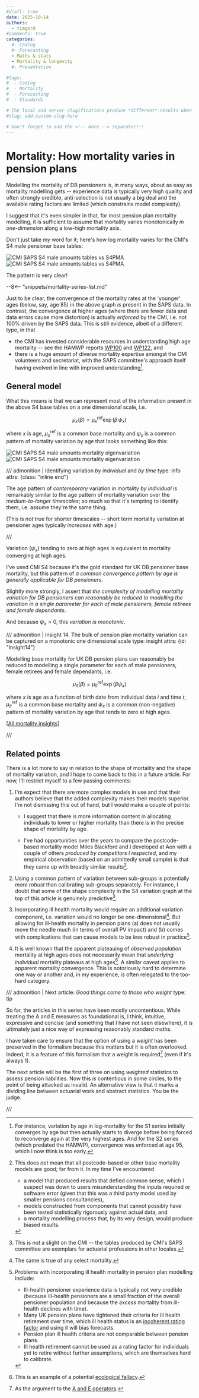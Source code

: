 ```yaml
---
#draft: true 
date: 2025-10-14
authors:
  - timgord
#comments: true
categories:
  #- Coding
  #- Forecasting
  - Maths & stats
  - Mortality & longevity
  #- Presentation

#tags:
#  - Coding
#  - Mortality
#  - Forecasting
#  - Standards

# The local and server slugifications produce *different* results when there are dashes in the item title.
#slug: add-custom-slug-here

# Don't forget to add the <!-- more --> separator!!!
---
```


# Mortality: How mortality varies in pension plans

Modelling the mortality of DB pensioners is, in many ways, about as easy as mortality modelling gets -- experience data is typically very high quality and often strongly credible, anti-selection is not usually a big deal and the available rating factors are limited (which constrains model complexity).

I suggest that it's even simpler in that, for most pension plan mortality modelling, it is sufficient to assume that mortality varies monotonically *in one-dimension* along a low-high mortality axis.

Don't just take my word for it; here's how log mortality varies for the CMI's S4 male pensioner base tables:

![CMI SAPS S4 male amounts tables vs S4PMA](S4-variation-light.png#only-light)
![CMI SAPS S4 male amounts tables vs S4PMA](S4-variation-dark.png#only-dark)

The pattern is very clear!

<!-- more -->
--8<-- "snippets/mortality-series-list.md"

Just to be clear, the convergence of the mortality rates at the 'younger' ages  (below, say, age 85) in the above graph *is* present in the SAPS data. In contrast, the convergence at higher ages (where there are fewer data and data errors cause more distortion) is actually *enforced* by the CMI, i.e. not 100% driven by the SAPS data. This is still evidence, albeit of a different type, in that

- the CMI has invested considerable resources in understanding high age mortality -- see the HAMWP reports [WP100](https://actuaries.org.uk/media/cfxilsvc/cmi-wp100-v01-2017-06-30-hamwp-second-report.pdf) and [WP122](https://www.actuaries.org.uk/system/files/field/document/CMI%20WP122%20v01%202019-06-28%20%20HAMWP%20final%20report_0.pdf), and
- there is a huge amount of diverse mortality expertise amongst the CMI volunteers and secretariat, with the SAPS committee's approach itself having evolved in line with improved understanding[^SAPSEvolution].

[^SAPSEvolution]: For instance, variation by age in log-mortality for the S1 series initially converges by age but then actually starts to diverge before being forced to reconverge again at the very highest ages. And for the S2 series (which predated the HAMWP), convergence was enforced at age&#xA0;95, which I now think is too early[^S2TJG].

[^S2TJG]: I was on SAPS committee when it produced S2, and so I'm partly responsible for that early age convergence. On the plus side, repeated concerns about getting high age mortality SAPS mortality right was one of the motivations behind setting up the HAMWP.

## General model

What this means is that we can represent most of the information present in the above S4 base tables on a one dimensional scale, i.e.

$$\mu_x(\beta)= \mu_x^\text{ref} \exp\big(\beta\,\psi_x\big)$$

where $x$ is age, $\mu_x^\text{ref}$ is a common base mortality and $\psi_x$ is a common pattern of mortality variation by age that looks something like this:

![CMI SAPS S4 male amounts mortality eigenvariation](S4-eigenvariation-light.png#only-light)
![CMI SAPS S4 male amounts mortality eigenvariation](S4-eigenvariation-dark.png#only-dark)

/// admonition | Identifying variation *by individual* and *by time*
    type: info
    attrs: {class: "inline end"}

The age pattern of *contemporary* variation in mortality *by individual* is remarkably similar to the age pattern of mortality variation over the *medium-to-longer timescales*; so much so that it's tempting to identify them, i.e. assume they're the same thing.

(This is *not* true for shorter timescales -- short term mortality variation at pensioner ages typically *increases* with age.)

///

Variation ($\psi_x$) tending to zero at high ages is equivalent to mortality converging at high ages.

I've used CMI S4 because it's the gold standard for UK DB pensioner base mortality, but this pattern of *a common convergence pattern by age is generally applicable for DB pensioners*. 

Slightly more strongly, I assert that *the complexity of modelling mortality variation for DB pensioners can reasonably be reduced to modelling the variation in a single parameter for each of male pensioners, female retirees and female dependants*.

And because $\psi_x\gt0$, this *variation is monotonic*.

/// admonition | Insight 14. The bulk of pension plan mortality variation can be captured on a monotonic one dimensional scale
    type: insight
    attrs: {id: "Insight14"}

Modelling base mortality for UK DB pension plans can reasonably be reduced to modelling a single parameter for each of male pensioners, female retirees and female dependants, i.e.

$$\mu_{it}(\beta)= \mu_{it}^\text{ref} \exp\big(\beta\psi_x\big)$$

where $x$ is age as a function of birth date from individual data $i$ and time $t$, $\mu_{it}^\text{ref}$ is a common base mortality and $\psi_x$ is a common (non-negative) pattern of mortality variation by age that tends to zero at high ages.

[[All mortality insights](/collated-mortality-insights#Insight14)]

///

## Related points

There is a lot more to say in relation to the shape of mortality and the shape of mortality variation, and I hope to come back to this in a future article. For now, I'll restrict myself to a few passing comments:

1. I'm expect that there are more complex models in use and that their authors believe that the added complexity makes their models superior. I'm not dismissing this out of hand, but I would make a couple of points:

    - I suggest that there is more information content in allocating individuals to lower or higher mortality than there is in the precise shape of mortality by age.

    - I've had opportunities over the years to compare the postcode-based mortality model Miles Blackford and I developed at Aon with a couple of others *produced by competitors I respected*, and my empirical observation (based on an admittedly small sample) is that they came up with broadly similar results[^SomeModelsArePoor].

1. Using a common pattern of variation between sub-groups is potentially *more robust* than calibrating sub-groups separately. For instance, I doubt that some of the shape complexity in the S4 variation graph at the top of this article is genuinely predictive[^S4Shapes].

1. Incorporating ill health mortality would require an additional variation component, i.e. variation would no longer be one-dimensional[^SelectMortality]. But allowing for ill-health mortality in pension plans (a)&#xA0;does not usually move the needle much (in terms of overall PV impact) and (b)&#xA0;comes with complications that can cause models to be *less* robust in practice[^ModellingIllHealth].

1. It is well known that the apparent plateauing of *observed population* mortality at high ages does not necessarily mean that *underlying individual* mortality plateaus at high ages[^EcologicalFallacy]. A similar caveat applies to apparent mortality convergence. This is notoriously hard to determine one way or another and, in my experience, is often relegated to the too-hard category.

[^SomeModelsArePoor]:

    This does *not* mean that all postcode-based or other base mortality models are good; far from it. In my time I've encountered

    - a model that produced results that defied common sense, which I suspect was down to users misunderstanding the inputs required or software error (given that this was a third party model used by smaller pensions consultancies),
    - models constructed from components that cannot possibly have been tested statistically rigorously against actual data, and
    - a mortality modelling process that, by its very design, would produce biased results.

[^S4Shapes]: This is *not* a slight on the CMI -- the tables produced by CMI's SAPS committee are exemplars for actuarial professions in other locales.

[^SelectMortality]: The same is true of any select mortality.

[^ModellingIllHealth]:

    Problems with incorporating ill health mortality in pension plan modelling include:

    - Ill-health pensioner experience data is typically not very credible (because ill-health pensioners are a small fraction of the overall pensioner population and because the *excess* mortality from ill-health declines with time).
    - Many UK pension plans have tightened their criteria for ill health retirement over time, which ill health status is an [incoherent rating factor](/2025-10/mortality-incoherent-rating-factors#Insight12) and using it will bias forecasts.
    - Pension plan ill health criteria are not comparable between pension plans.
    - Ill health retirement cannot be used as a rating factor for individuals yet to retire without further assumptions, which are themselves hard to calibrate.

[^EcologicalFallacy]: This is an example of a potential [ecological fallacy](https://en.wikipedia.org/wiki/Ecological_fallacy).

/// admonition | Next article: *Good things come to those who weight*
    type: tip

So far, the articles in this series have been mostly uncontentious. While treating the $\text{A}$ and $\text{E}$ measures as foundational is, I think, intuitive, expressive and concise (and something that I have not seen elsewhere), it is ultimately just a nice way of expressing reasonably standard maths.

I have taken care to ensure that the option of using a *weight* has been preserved in the formalism because this matters but it is often overlooked. Indeed, it is a feature of this formalism that a weight is required[^AE-ops] (even if it's always $1$).

The next article will be the first of three on using *weighted* statistics to assess pension liabilities. Now this *is* contentious in some circles, to the point of being attacked as invalid. An alternative view is that it marks a dividing line between actuarial work and abstract statistics. You be the judge.

///

[^AE-ops]: As the argument to the [$\text{A}$ and $\text{E}$ operators](/2025-08/mortality-measures-matter/#Def-AE-ops).

